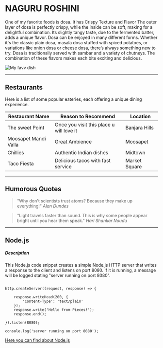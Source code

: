 # NAGURU ROSHINI

One of my favorite foods is dosa. It has Crispy Texture and Flavor The outer layer of dosa is perfectly crispy, while the inside can be soft, making for a delightful combination. Its slightly tangy taste, due to the fermented batter, adds a unique flavor. Dosa can be enjoyed in many different forms. Whether it's the classic plain dosa, masala dosa stuffed with spiced potatoes, or variations like onion dosa or cheese dosa, there’s always something new to try. Dosa is traditionally served with sambar and a variety of chutneys. The combination of these flavors makes each bite exciting and delicious.



![My favv dish](https://i1.wp.com/www.evergreendishes.com/wp-content/uploads/2019/10/Dosa-1.jpg?fit=4288%2C2848&ssl=1)

*******


## Restaurants

Here is a list of some popular eateries, each offering a unique dining experience.

| Restaurant Name           | Reason to Recommend                                  | Location         |
|---------------------------|------------------------------------------------------|------------------|
| The sweet Point           | Once you visit this place u will love it             | Banjara Hills    |
| Moosapet Mandi Valla      | Great Ambience                                       | Moosapet         |
| Chillies                  | Authentic Indian dishes                              | Midtown          |
| Taco Fiesta               | Delicious tacos with fast service                    | Market Square    |

******

## Humorous Quotes

> "Why don't scientists trust atoms? Because they make up everything!"
> *Alan Dundes*

> "Light travels faster than sound. This is why some people appear bright until you hear them speak."
> *Hari Shankar Noudu*


***

## Node.js

##### Description


This Node.js code snippet creates a simple Node.js HTTP server that writes a response to the client and listens on port 8080. If it is running, a message will be logged stating "server running on port 8080".


```const http = require('http');

http.createServer((request, response) => {

	response.writeHead(200, {
		'Content-Type': 'text/plain'
	});
	response.write('Hello from Pieces!');
	response.end();

}).listen(8080);

console.log('server running on port 8080'); 

```

[Here you can find about Node.js](https://code.pieces.app/collections/node-js)